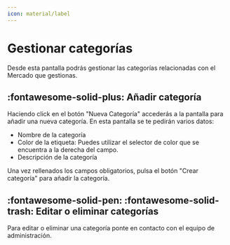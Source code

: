 ```yaml
---
icon: material/label
---
```


# Gestionar categorías
Desde esta pantalla podrás gestionar las categorías relacionadas con el Mercado que gestionas.


## :fontawesome-solid-plus: Añadir categoría
Haciendo click en el botón "Nueva Categoría" accederás a la pantalla para añadir una nueva categoría. 
En esta pantalla se te pedirán varios datos:

  - Nombre de la categoría
  - Color de la etiqueta: Puedes utilizar el selector de color que se encuentra a la derecha del campo.
  - Descripción de la categoría

Una vez rellenados los campos obligatorios, pulsa el botón "Crear categoría" para añadir la categoría.


## :fontawesome-solid-pen: :fontawesome-solid-trash: Editar o eliminar categorías
Para editar o eliminar una categoría ponte en contacto con el equipo de administración.

